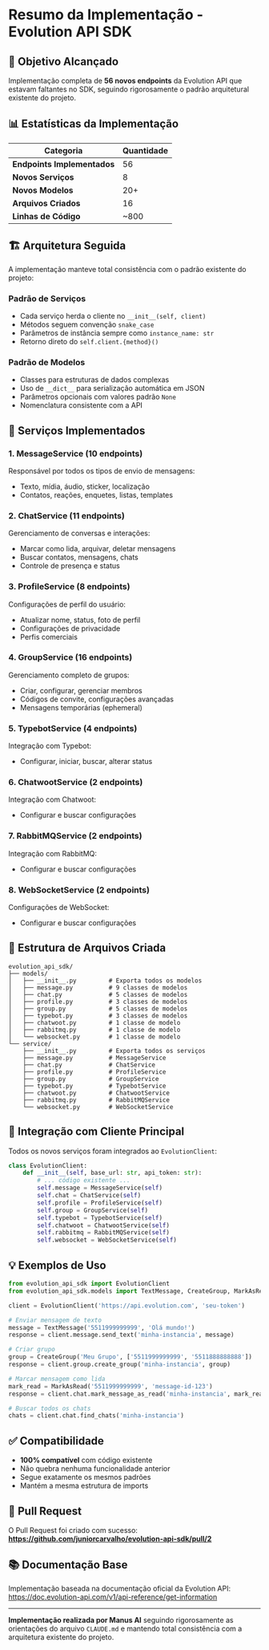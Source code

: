# Resumo da Implementação - Evolution API SDK

## 🎯 Objetivo Alcançado

Implementação completa de **56 novos endpoints** da Evolution API que estavam faltantes no SDK, seguindo rigorosamente o padrão arquitetural existente do projeto.

## 📊 Estatísticas da Implementação

| Categoria | Quantidade |
|-----------|------------|
| **Endpoints Implementados** | 56 |
| **Novos Serviços** | 8 |
| **Novos Modelos** | 20+ |
| **Arquivos Criados** | 16 |
| **Linhas de Código** | ~800 |

## 🏗️ Arquitetura Seguida

A implementação manteve total consistência com o padrão existente do projeto:

### Padrão de Serviços
- Cada serviço herda o cliente no `__init__(self, client)`
- Métodos seguem convenção `snake_case`
- Parâmetros de instância sempre como `instance_name: str`
- Retorno direto do `self.client.{method}()`

### Padrão de Modelos
- Classes para estruturas de dados complexas
- Uso de `__dict__` para serialização automática em JSON
- Parâmetros opcionais com valores padrão `None`
- Nomenclatura consistente com a API

## 🚀 Serviços Implementados

### 1. MessageService (10 endpoints)
Responsável por todos os tipos de envio de mensagens:
- Texto, mídia, áudio, sticker, localização
- Contatos, reações, enquetes, listas, templates

### 2. ChatService (11 endpoints) 
Gerenciamento de conversas e interações:
- Marcar como lida, arquivar, deletar mensagens
- Buscar contatos, mensagens, chats
- Controle de presença e status

### 3. ProfileService (8 endpoints)
Configurações de perfil do usuário:
- Atualizar nome, status, foto de perfil
- Configurações de privacidade
- Perfis comerciais

### 4. GroupService (16 endpoints)
Gerenciamento completo de grupos:
- Criar, configurar, gerenciar membros
- Códigos de convite, configurações avançadas
- Mensagens temporárias (ephemeral)

### 5. TypebotService (4 endpoints)
Integração com Typebot:
- Configurar, iniciar, buscar, alterar status

### 6. ChatwootService (2 endpoints)
Integração com Chatwoot:
- Configurar e buscar configurações

### 7. RabbitMQService (2 endpoints)
Integração com RabbitMQ:
- Configurar e buscar configurações

### 8. WebSocketService (2 endpoints)
Configurações de WebSocket:
- Configurar e buscar configurações

## 📁 Estrutura de Arquivos Criada

```
evolution_api_sdk/
├── models/
│   ├── __init__.py         # Exporta todos os modelos
│   ├── message.py          # 9 classes de modelos
│   ├── chat.py             # 5 classes de modelos
│   ├── profile.py          # 3 classes de modelos
│   ├── group.py            # 5 classes de modelos
│   ├── typebot.py          # 3 classes de modelos
│   ├── chatwoot.py         # 1 classe de modelo
│   ├── rabbitmq.py         # 1 classe de modelo
│   └── websocket.py        # 1 classe de modelo
└── service/
    ├── __init__.py         # Exporta todos os serviços
    ├── message.py          # MessageService
    ├── chat.py             # ChatService
    ├── profile.py          # ProfileService
    ├── group.py            # GroupService
    ├── typebot.py          # TypebotService
    ├── chatwoot.py         # ChatwootService
    ├── rabbitmq.py         # RabbitMQService
    └── websocket.py        # WebSocketService
```

## 🔧 Integração com Cliente Principal

Todos os novos serviços foram integrados ao `EvolutionClient`:

```python
class EvolutionClient:
    def __init__(self, base_url: str, api_token: str):
        # ... código existente ...
        self.message = MessageService(self)
        self.chat = ChatService(self)
        self.profile = ProfileService(self)
        self.group = GroupService(self)
        self.typebot = TypebotService(self)
        self.chatwoot = ChatwootService(self)
        self.rabbitmq = RabbitMQService(self)
        self.websocket = WebSocketService(self)
```

## 💡 Exemplos de Uso

```python
from evolution_api_sdk import EvolutionClient
from evolution_api_sdk.models import TextMessage, CreateGroup, MarkAsRead

client = EvolutionClient('https://api.evolution.com', 'seu-token')

# Enviar mensagem de texto
message = TextMessage('5511999999999', 'Olá mundo!')
response = client.message.send_text('minha-instancia', message)

# Criar grupo
group = CreateGroup('Meu Grupo', ['5511999999999', '5511888888888'])
response = client.group.create_group('minha-instancia', group)

# Marcar mensagem como lida
mark_read = MarkAsRead('5511999999999', 'message-id-123')
response = client.chat.mark_message_as_read('minha-instancia', mark_read)

# Buscar todos os chats
chats = client.chat.find_chats('minha-instancia')
```

## ✅ Compatibilidade

- **100% compatível** com código existente
- Não quebra nenhuma funcionalidade anterior
- Segue exatamente os mesmos padrões
- Mantém a mesma estrutura de imports

## 🔗 Pull Request

O Pull Request foi criado com sucesso:
**https://github.com/juniorcarvalho/evolution-api-sdk/pull/2**

## 📚 Documentação Base

Implementação baseada na documentação oficial da Evolution API:
https://doc.evolution-api.com/v1/api-reference/get-information

---

**Implementação realizada por Manus AI** seguindo rigorosamente as orientações do arquivo `CLAUDE.md` e mantendo total consistência com a arquitetura existente do projeto.

